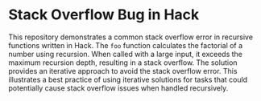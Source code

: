 # Stack Overflow Bug in Hack
This repository demonstrates a common stack overflow error in recursive functions written in Hack. The `foo` function calculates the factorial of a number using recursion.  When called with a large input, it exceeds the maximum recursion depth, resulting in a stack overflow.
The solution provides an iterative approach to avoid the stack overflow error.  This illustrates a best practice of using iterative solutions for tasks that could potentially cause stack overflow issues when handled recursively.
